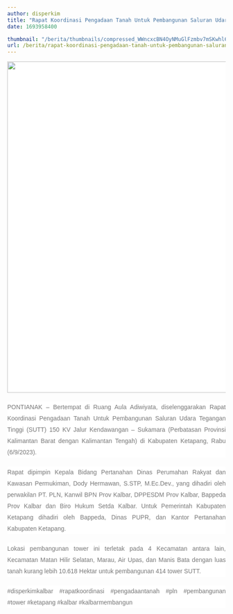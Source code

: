 ```yaml
---
author: disperkim
title: "Rapat Koordinasi Pengadaan Tanah Untuk Pembangunan Saluran Udara Tegangan Tinggi (SUTT) 150 KV Jalur Kendawangan – Sukamara (Perbatasan Provinsi Kalimantan Barat dengan Kalimantan Tengah)"
date: 1693958400

thumbnail: "/berita/thumbnails/compressed_WWncxcBN4OyNMuGlFzmbv7mSKwhl6bWkW0InIZPr.jpg"
url: /berita/rapat-koordinasi-pengadaan-tanah-untuk-pembangunan-saluran-udara-tegangan-tinggi-sutt-150-kv-jalur-kendawangan-sukamara-perbatasan-provinsi-kalimantan-barat-dengan-kalimantan-tengah
---
```


<p style="box-sizing: border-box; margin: 0px 0px 20px; color: #777777; line-height: 26px; font-family: Poppins, Arial, sans-serif; font-size: 14px; background-color: #ffffff; text-align: justify;"><img src="/images/mCxg6qO5EUufCOcrE6DW.jpeg" width="1145" height="763" alt="" /></p>
<p style="box-sizing: border-box; margin: 0px 0px 20px; color: #777777; line-height: 26px; font-family: Poppins, Arial, sans-serif; font-size: 14px; background-color: #ffffff; text-align: justify;">PONTIANAK &ndash; Bertempat di Ruang Aula Adiwiyata, diselenggarakan Rapat Koordinasi Pengadaan Tanah Untuk Pembangunan Saluran Udara Tegangan Tinggi (SUTT) 150 KV Jalur Kendawangan &ndash; Sukamara (Perbatasan Provinsi Kalimantan Barat dengan Kalimantan Tengah) di Kabupaten Ketapang, Rabu (6/9/2023).</p>
<p style="box-sizing: border-box; margin: 0px 0px 20px; color: #777777; line-height: 26px; font-family: Poppins, Arial, sans-serif; font-size: 14px; background-color: #ffffff; text-align: justify;">Rapat dipimpin Kepala Bidang Pertanahan Dinas Perumahan Rakyat dan Kawasan Permukiman, Dody Hermawan, S.STP, M.Ec.Dev., yang dihadiri oleh perwakilan PT. PLN, Kanwil BPN Prov Kalbar, DPPESDM Prov Kalbar, Bappeda Prov Kalbar dan Biro Hukum Setda Kalbar. Untuk Pemerintah Kabupaten Ketapang dihadiri oleh Bappeda, Dinas PUPR, dan Kantor Pertanahan Kabupaten Ketapang.</p>
<p style="box-sizing: border-box; margin: 0px 0px 20px; color: #777777; line-height: 26px; font-family: Poppins, Arial, sans-serif; font-size: 14px; background-color: #ffffff; text-align: justify;">Lokasi pembangunan tower ini terletak pada 4 Kecamatan antara lain, Kecamatan Matan Hilir Selatan, Marau, Air Upas, dan Manis Bata dengan luas tanah kurang lebih 10.618 Hektar untuk pembangunan 414 tower SUTT.</p>
<p style="box-sizing: border-box; margin: 0px 0px 20px; color: #777777; line-height: 26px; font-family: Poppins, Arial, sans-serif; font-size: 14px; background-color: #ffffff; text-align: justify;">#disperkimkalbar #rapatkoordinasi #pengadaantanah #pln #pembangunan #tower #ketapang #kalbar #kalbarmembangun</p>
